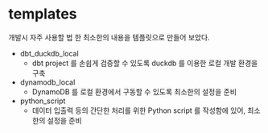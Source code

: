 # templates

개발시 자주 사용할 법 한 최소한의 내용을 템플릿으로 만들어 보았다.

- dbt_duckdb_local
  - dbt project 를 손쉽게 검증할 수 있도록 duckdb 를 이용한 로컬 개발 환경을 구축
- dynamodb_local
  - DynamoDB 를 로컬 환경에서 구동할 수 있도록 최소한의 설정을 준비
- python_script
  - 데이터 입출력 등의 간단한 처리를 위한 Python script 를 작성함에 있어, 최소한의 설정을 준비
